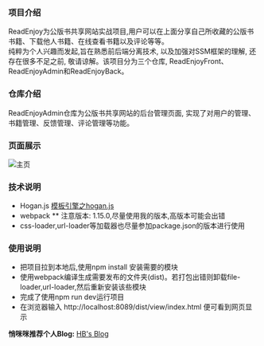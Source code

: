 ### 项目介绍
ReadEnjoy为公版书共享网站实战项目,用户可以在上面分享自己所收藏的公版书书籍、下载他人书籍、在线查看书籍以及评论等等。 <br>纯粹为个人兴趣而发起,旨在熟悉前后端分离技术, 以及加强对SSM框架的理解, 还存在很多不足之前, 敬请谅解。该项目分为三个仓库, ReadEnjoyFront、ReadEnjoyAdmin和ReadEnjoyBack。

### 仓库介绍
ReadEnjoyAdmin仓库为公版书共享网站的后台管理页面, 实现了对用户的管理、书籍管理、反馈管理、评论管理等功能。

### 页面展示
![主页](https://s2.ax1x.com/2020/03/08/3xlsx0.png "主页")

### 技术说明
- Hogan.js  [模板引擎之hogan.js](cnblogs.com/zhangruiqi/p/8547268.html)
- webpack  ** 注意版本: 1.15.0,尽量使用我的版本,高版本可能会出错
- css-loader,url-loader等加载器也尽量参加package.json的版本进行使用
### 使用说明
- 把项目拉到本地后,使用npm install 安装需要的模块
- 使用webpack编译生成需要发布的文件夹(dist)。若打包出错则卸载file-loader,url-loader,然后重新安装该些模块
- 完成了使用npm run dev运行项目
- 在浏览器输入 http://localhost:8089/dist/view/index.html 便可看到网页显示<br>

**悄咪咪推荐个人Blog:** [HB's Blog](http://www.huangbin.fun)
